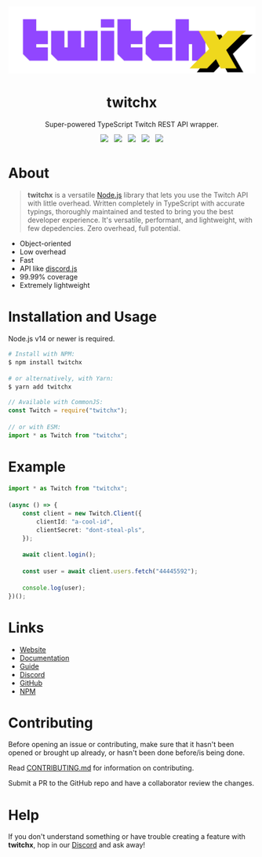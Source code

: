 ![Banner](/assets/twitchx.png)

<div align="center">
    <h1>twitchx</h1>
    <p style="margin: 0.5rem 0;">Super-powered TypeScript Twitch REST API wrapper.</p>
    <img style="display: inline-block; margin: 0.25rem;" src="https://forthebadge.com/images/badges/fuck-it-ship-it.svg" />
    <img style="display: inline-block; margin: 0.25rem;" src="https://forthebadge.com/images/badges/made-with-typescript.svg" />
    <img style="display: inline-block; margin: 0.25rem;" src="https://forthebadge.com/images/badges/powered-by-black-magic.svg" />
    <img style="display: inline-block; margin: 0.25rem;" src="https://forthebadge.com/images/badges/60-percent-of-the-time-works-every-time.svg" />
    <img style="display: inline-block; margin: 0.25rem;" src="https://forthebadge.com/images/badges/fixed-bugs.svg" />
</div>

# About

> **twitchx** is a versatile [Node.js](http://nodejs.org/) library that lets you use the Twitch API with little overhead.
> Written completely in TypeScript with accurate typings, thoroughly maintained and tested to bring you the best developer experience.
> It's versatile, performant, and lightweight, with few depedencies. Zero overhead, full potential.

-   Object-oriented
-   Low overhead
-   Fast
-   API like [discord.js](https://www.npmjs.com/package/discord.js)
-   99.99% coverage
-   Extremely lightweight

# Installation and Usage

Node.js v14 or newer is required.

```bash
# Install with NPM:
$ npm install twitchx

# or alternatively, with Yarn:
$ yarn add twitchx
```

```js
// Available with CommonJS:
const Twitch = require("twitchx");

// or with ESM:
import * as Twitch from "twitchx";
```

# Example

```ts
import * as Twitch from "twitchx";

(async () => {
    const client = new Twitch.Client({
        clientId: "a-cool-id",
        clientSecret: "dont-steal-pls",
    });

    await client.login();

    const user = await client.users.fetch("44445592");

    console.log(user);
})();
```

# Links

-   [Website](https://twitchx.js.org/)
-   [Documentation](https://twitchx.js.org/#/docs)
-   [Guide](https://twitchx.js.org/#/docs/guide)
-   [Discord](https://discord.gg/hMzQye6sWU)
-   [GitHub](https://github.com/cursorsdottsx/twitch)
-   [NPM](https://www.npmjs.com/package/twitchx)

# Contributing

Before opening an issue or contributing, make sure that it hasn't been opened or brought up already, or hasn't been done before/is being done.

Read [CONTRIBUTING.md](./CONTRIBUTING.md) for information on contributing.

Submit a PR to the GitHub repo and have a collaborator review the changes.

# Help

If you don't understand something or have trouble creating a feature with **twitchx**, hop in our [Discord](https://discord.gg/hMzQye6sWU) and ask away!

<div style="height: 1rem;"></div>
